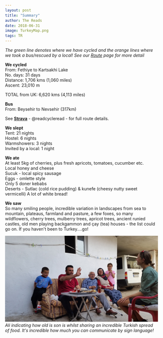 ```yaml
---
layout: post
title: "Summary"
author: The Reads
date: 2018-06-31
image: TurkeyMap.png  
tags: TR
---
```


*The green line denotes where we have cycled and the orange lines where we took a bus/rescued by a local! See our [Route](http://readcycleread.bike/pages/map.html) page for more detail* 

**We cycled**  
From: Fethiye to Kartsakhi Lake  
No. days: 31 days  
Distance: 1,706 kms (1,060 miles)  
Ascent: 23,010 m  

TOTAL from UK: 6,620 kms  (4,113 miles)  

**Bus**  
From: Beysehir to Nevsehir (317km)

See [**Strava**](https://www.strava.com/athletes/readcycleread) - @readcycleread - for full route details.  

**We slept**  
Tent: 21 nights  
Hostel: 6 nights  
Warmshowers: 3 nights  
Invited by a local: 1 night  

**We ate**  
At least 5kg of cherries, plus fresh apricots, tomatoes, cucumber etc.  
Local honey and cheese  
Sucuk - local spicy sausage  
Eggs - omlette style  
Only 5 doner kebabs  
Deserts - Sutlac (cold rice pudding) & kunefe (cheesy nutty sweet vermicelli)
A lot of white bread!  

**We saw**  
So many smiling people, incredible variation in landscapes from sea to mountain, plateaus, farmland and pasture, a few foxes, so many wildflowers, cherry trees, mulberry trees, apricot trees, ancient runied castles, old men playing backgammon and çay (tea) houses - the list could go on. If you haven't been to Turkey....go!


![TRSum](assets/img/TRSum.jpg)  *Ali indicating how old is son is whilst sharing an incredible Turkish spread of food. It's incredible how much you can communicate by sign language!*
